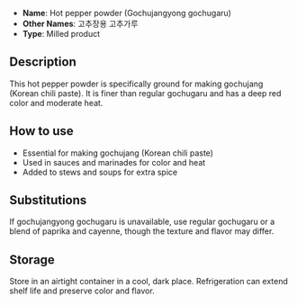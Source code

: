 - **Name**: Hot pepper powder (Gochujangyong gochugaru)
- **Other Names**: 고추장용 고추가루
- **Type**: Milled product

## Description

This hot pepper powder is specifically ground for making gochujang (Korean chili paste). It is finer than regular gochugaru and has a deep red color and moderate heat.

## How to use

- Essential for making gochujang (Korean chili paste)
- Used in sauces and marinades for color and heat
- Added to stews and soups for extra spice

## Substitutions

If gochujangyong gochugaru is unavailable, use regular gochugaru or a blend of paprika and cayenne, though the texture and flavor may differ.

## Storage

Store in an airtight container in a cool, dark place. Refrigeration can extend shelf life and preserve color and flavor. 